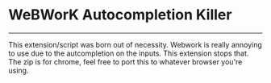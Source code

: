 # WeBWorK Autocompletion Killer
-------------------------------
This extension/script was born out of necessity. Webwork is really annoying to use due to the autcompletion on the inputs. This extension stops that. The zip is for chrome, feel free to port this to whatever browser you're using.
